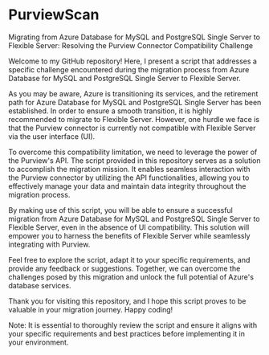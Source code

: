 # PurviewScan
Migrating from Azure Database for MySQL and PostgreSQL Single Server to Flexible Server: Resolving the Purview Connector Compatibility Challenge

Welcome to my GitHub repository! Here, I present a script that addresses a specific challenge encountered during the migration process from Azure Database for MySQL and PostgreSQL Single Server to Flexible Server.

As you may be aware, Azure is transitioning its services, and the retirement path for Azure Database for MySQL and PostgreSQL Single Server has been established. In order to ensure a smooth transition, it is highly recommended to migrate to Flexible Server. However, one hurdle we face is that the Purview connector is currently not compatible with Flexible Server via the user interface (UI).

To overcome this compatibility limitation, we need to leverage the power of the Purview's API. The script provided in this repository serves as a solution to accomplish the migration mission. It enables seamless interaction with the Purview connector by utilizing the API functionalities, allowing you to effectively manage your data and maintain data integrity throughout the migration process.

By making use of this script, you will be able to ensure a successful migration from Azure Database for MySQL and PostgreSQL Single Server to Flexible Server, even in the absence of UI compatibility. This solution will empower you to harness the benefits of Flexible Server while seamlessly integrating with Purview.

Feel free to explore the script, adapt it to your specific requirements, and provide any feedback or suggestions. Together, we can overcome the challenges posed by this migration and unlock the full potential of Azure's database services.

Thank you for visiting this repository, and I hope this script proves to be valuable in your migration journey. Happy coding!

Note: It is essential to thoroughly review the script and ensure it aligns with your specific requirements and best practices before implementing it in your environment.
